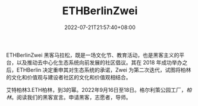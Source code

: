 ﻿---
weight: 
title: "ETHBerlinZwei"
description: "ETHBerlinZwei 黑客马拉松，既是一场文化节、教育活动，也是黑客主义的平台，以及推动去中心化生态系统向前发展的社区倡议"
date: 2022-07-21T21:57:40+08:00
lastmod: 2022-07-21T16:45:40+08:00
draft: false
authors: ["MineW"]
featuredImage: "ethberlinzwei.jpg"
link: "https://ethberlin.ooo/"
tags: ["元宇宙社区","ETHBerlinZwei"]
categories: ["navigation"]
navigation: ["元宇宙社区"]
lightgallery: true
toc: true
pinned: false
recommend: false
recommend1: false
---
ETHBerlinZwei 黑客马拉松，既是一场文化节、教育活动，也是黑客主义的平台，以及推动去中心化生态系统向前发展的社区倡议。其在 2018 年成功举办之后，ETHBerlin 决定重申其对生态系统的承诺，Zwei 为第二次迭代，试图将柏林的文化和价值观与建设者社区的文化和价值观相结合。

‎艾特柏林‎3‎.ETH柏林，到3的幂。2022年9月16日至18日。格尔利策公园工厂，‎*‎柏林‎*‎。阅读我们的黑客宣言。申请黑客，志愿者，导师。‎